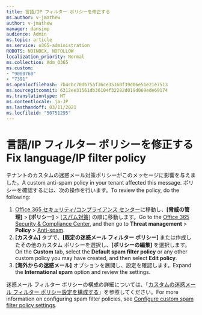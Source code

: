 ```yaml
---
title: 言語/IP フィルター ポリシーを修正する
ms.author: v-jmathew
author: v-jmathew
manager: dansimp
audience: Admin
ms.topic: article
ms.service: o365-administration
ROBOTS: NOINDEX, NOFOLLOW
localization_priority: Normal
ms.collection: Adm_O365
ms.custom:
- "9000760"
- "7391"
ms.openlocfilehash: 7b4cbc70db75af36ce35160f39d06e51e21e7513
ms.sourcegitcommit: 6312ee31561db36104f32282d019d069ede69174
ms.translationtype: HT
ms.contentlocale: ja-JP
ms.lasthandoff: 03/11/2021
ms.locfileid: "50751295"
---
```

# <a name="fix-languageip-filter-policy"></a><span data-ttu-id="0c2e6-102">言語/IP フィルター ポリシーを修正する</span><span class="sxs-lookup"><span data-stu-id="0c2e6-102">Fix language/IP filter policy</span></span>

<span data-ttu-id="0c2e6-103">テナントのカスタムの迷惑メール対策ポリシーがこのメッセージに影響を与えました。</span><span class="sxs-lookup"><span data-stu-id="0c2e6-103">A custom anti-spam policy in your tenant affected this message.</span></span> <span data-ttu-id="0c2e6-104">ポリシーを確認するには、次の操作を行います。</span><span class="sxs-lookup"><span data-stu-id="0c2e6-104">To review the policy, do the following:</span></span>

1. <span data-ttu-id="0c2e6-105">[Office 365 セキュリティ/コンプライアンス センター](https://go.microsoft.com/fwlink/p/?linkid=2077143)に移動し、**[脅威の管理]** > **[ポリシー]** > [[スパム対策]](https://go.microsoft.com/fwlink/?linkid=2101518) の順に移動します。</span><span class="sxs-lookup"><span data-stu-id="0c2e6-105">Go to the [Office 365 Security & Compliance Center](https://go.microsoft.com/fwlink/p/?linkid=2077143), and then go to **Threat management** > **Policy** > [Anti-spam](https://go.microsoft.com/fwlink/?linkid=2101518).</span></span>
2. <span data-ttu-id="0c2e6-106">**[カスタム]** タブで、**[既定の迷惑メール フィルター ポリシー]** または作成したその他のカスタム ポリシーを選択し、**[ポリシーの編集]** を選択します。</span><span class="sxs-lookup"><span data-stu-id="0c2e6-106">On the **Custom** tab, select the **Default spam filter policy** or any other custom policy you may have created, and then select **Edit policy**.</span></span>
3. <span data-ttu-id="0c2e6-107">**[海外からの迷惑メール]** オプションを展開し、設定を確認します。</span><span class="sxs-lookup"><span data-stu-id="0c2e6-107">Expand the **International spam** option and review the settings.</span></span>

<span data-ttu-id="0c2e6-108">迷惑メール フィルター ポリシーの構成の詳細については、「[カスタムの迷惑メール フィルター ポリシー設定を構成する](https://go.microsoft.com/fwlink/?linkid=2101054)」を参照してください。</span><span class="sxs-lookup"><span data-stu-id="0c2e6-108">For more information on configuring spam filter policies, see [Configure custom spam filter policy settings](https://go.microsoft.com/fwlink/?linkid=2101054).</span></span>
